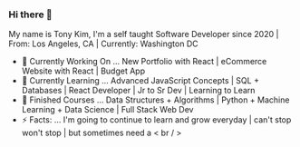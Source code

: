 ### Hi there 👋

My name is Tony Kim, I'm a self taught Software Developer since 2020 | From: Los Angeles, CA | Currently: Washington DC

- 🔭 Currently Working On ... New Portfolio with React | eCommerce Website with React | Budget App 
- 🌱 Currently Learning ... Advanced JavaScript Concepts | SQL + Databases | React Developer | Jr to Sr Dev | Learning to Learn 
- 🚀 Finished Courses ... Data Structures + Algorithms | Python + Machine Learning + Data Science | Full Stack Web Dev 
- ⚡ Facts: ...  I'm going to continue to learn and grow everyday | can't stop won't stop |  but sometimes need a < br / >
